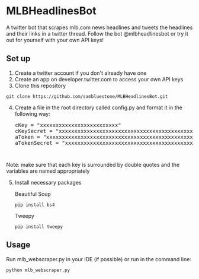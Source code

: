 # MLBHeadlinesBot

A twitter bot that scrapes mlb.com news headlines and tweets the headlines and their links in a twitter thread. Follow the bot @mlbheadlinesbot or try it out for yourself with your own API keys!

## Set up

1. Create a twitter account if you don't already have one
2. Create an app on developer.twitter.com to access your own API keys
3. Clone this repository

```shell
git clone https://github.com/sambluestone/MLBHeadlinesBot.git
```

4. Create a file in the root directory called config.py and format it in the following way:
   <pre>
   cKey = "xxxxxxxxxxxxxxxxxxxxxxxxx"
   cKeySecret = "xxxxxxxxxxxxxxxxxxxxxxxxxxxxxxxxxxxxxxxxxxxxxxxxxx"
   aToken = "xxxxxxxxxxxxxxxxxxxxxxxxxxxxxxxxxxxxxxxxxxxxxxxxxx"
   aTokenSecret = "xxxxxxxxxxxxxxxxxxxxxxxxxxxxxxxxxxxxxxxxxxxxxxxxxx"
   <pre>
Note: make sure that each key is surrounded by double quotes and the variables are named appropriately


5. Install necessary packages

   Beautiful Soup

   ```shell
   pip install bs4
   ```

   Tweepy

   ```shell
   pip install tweepy
   ```

## Usage

Run mlb_webscraper.py in your IDE (if possible) or run in the command line:

```shell
python mlb_webscraper.py
```
